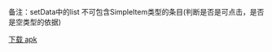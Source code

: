 
备注：setData中的list 不可包含SimpleItem类型的条目(判断是否是可点击，是否是空类型的依据)

[下载 apk](https://fir.im/l8my?release_id=59396961959d69176d00005d)